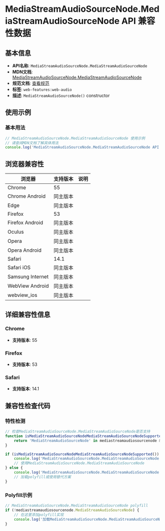 # MediaStreamAudioSourceNode.MediaStreamAudioSourceNode API 兼容性数据

## 基本信息

- **API名称**: `MediaStreamAudioSourceNode.MediaStreamAudioSourceNode`
- **MDN文档**: [MediaStreamAudioSourceNode.MediaStreamAudioSourceNode](https://developer.mozilla.org/docs/Web/API/MediaStreamAudioSourceNode/MediaStreamAudioSourceNode)
- **规范文档**: [查看规范](https://webaudio.github.io/web-audio-api/#dom-mediastreamaudiosourcenode-mediastreamaudiosourcenode)
- **标签**: `web-features:web-audio`
- **描述**: `MediaStreamAudioSourceNode()` constructor

## 使用示例

### 基本用法

```javascript
// MediaStreamAudioSourceNode.MediaStreamAudioSourceNode 使用示例
// 请查阅MDN文档了解具体用法
console.log('MediaStreamAudioSourceNode.MediaStreamAudioSourceNode API');
```

## 浏览器兼容性

| 浏览器 | 支持版本 | 说明 |
|--------|----------|------|
| Chrome | 55 |  |
| Chrome Android | 同主版本 |  |
| Edge | 同主版本 |  |
| Firefox | 53 |  |
| Firefox Android | 同主版本 |  |
| Oculus | 同主版本 |  |
| Opera | 同主版本 |  |
| Opera Android | 同主版本 |  |
| Safari | 14.1 |  |
| Safari iOS | 同主版本 |  |
| Samsung Internet | 同主版本 |  |
| WebView Android | 同主版本 |  |
| webview_ios | 同主版本 |  |

## 详细兼容性信息

### Chrome

- **支持版本**: 55

### Firefox

- **支持版本**: 53

### Safari

- **支持版本**: 14.1

## 兼容性检查代码

### 特性检测

```javascript
// 检查MediaStreamAudioSourceNode.MediaStreamAudioSourceNode是否支持
function isMediaStreamAudioSourceNodeMediaStreamAudioSourceNodeSupported() {
    return 'MediaStreamAudioSourceNode' in mediastreamaudiosourcenode && typeof mediastreamaudiosourcenode.MediaStreamAudioSourceNode === 'function';
}

if (isMediaStreamAudioSourceNodeMediaStreamAudioSourceNodeSupported()) {
    console.log('MediaStreamAudioSourceNode.MediaStreamAudioSourceNode 支持');
    // 使用MediaStreamAudioSourceNode.MediaStreamAudioSourceNode
} else {
    console.log('MediaStreamAudioSourceNode.MediaStreamAudioSourceNode 不支持，需要polyfill');
    // 加载polyfill或使用替代方案
}
```

### Polyfill示例

```javascript
// MediaStreamAudioSourceNode.MediaStreamAudioSourceNode polyfill
if (!mediastreamaudiosourcenode.MediaStreamAudioSourceNode) {
    // 在这里添加polyfill实现
    console.log('加载MediaStreamAudioSourceNode.MediaStreamAudioSourceNode polyfill');
}
```

